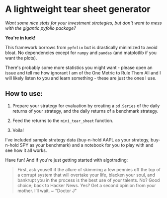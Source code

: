 # A lightweight tear sheet generator 

_Want some nice stats for your investment strategies, but don't want to mess with the gigantic pyfolio package?_

**You're in luck!**

This framework borrows from `pyfolio` but is drastically minimized to avoid bloat. No dependencies except for `numpy` and `pandas` (and matplotlib if you want the plots). 

There's probably some more statistics you might want - please open an issue and tell me how ignorant I am of the One Metric to Rule Them All and I will likely listen to you and learn something - these are just the ones I use.

## How to use:

1) Prepare your strategy for evaluation by creating a `pd.Series` of the daily returns of your strategy, and the daily returns of a benchmark strategy.

2) Feed the returns to the `mini_tear_sheet` function. 

3) Voila! 

I've included sample strategy data (buy-n-hold AAPL as your strategy, buy-n-hold SPY as your benchmark) and a notebook for you to play with and see how it all works. 

Have fun! And if you're just getting started with algotrading:

> First, ask youself if the allure of skimming a few pennies off the top of a corrupt system that will overtake your life, blacken your soul, and bankrupt you in the process is the best use of your talents. No? Good choice; back to Hacker News. Yes? Get a second opinion from your mother. I’ll wait.
~ "Doctor J"
